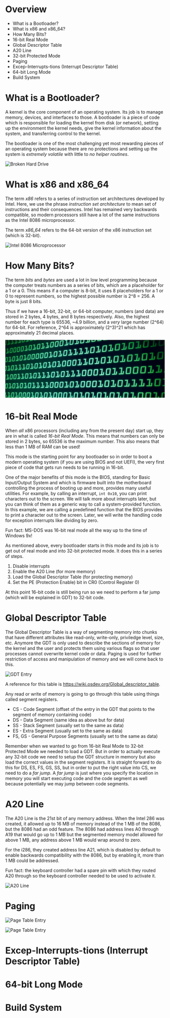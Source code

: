 # Overview
- What is a Bootloader?
- What is x86 and x86_64?
- How Many Bits?
- 16-bit Real Mode
- Global Descriptor Table
- A20 Line
- 32-bit Protected Mode
- Paging
- Excep-Interrupts-tions (Interrupt Descriptor Table)
- 64-bit Long Mode
- Build System

# What is a Bootloader?
A kernel is the core component of an operating system.
Its job is to manage memory, devices, and interfaces to those.
A bootloader is a piece of code which is responsible for loading the kernel from disk (or network), setting up the environment the kernel needs, give the kernel information about the system, and transferring control to the kernel.

The bootloader is one of the most challenging yet most rewarding pieces of an operating system because there are no protections and setting up the system is *extremely volatile* with little to *no helper routines*.

![Broken Hard Drive](https://encrypted-tbn0.gstatic.com/images?q=tbn:ANd9GcS7Pffjah6OpuHnde73ZCVVt1uRnDvzW6I28Tb7YR6GU5Oe4_wD7A&s)

# What is x86 and x86_64
The term _x86_ refers to a series of instruction set architectures developed by Intel.
Here, we use the phrase _instruction set architecture_ to mean set of instructions and their consequences.
Intel has remained very backwards compatible, so modern processors still have a lot of the same instructions as the Intel 8086 microprocessor.

The term _x86_64_ refers to the 64-bit version of the x86 instruction set (which is 32-bit).

![Intel 8086 Microprocessor](https://encrypted-tbn0.gstatic.com/images?q=tbn:ANd9GcRCca0gYFekjrqSLxhClefgyRtfQzW1upD53xNkrhjA7qLViJ1l&s)

# How Many Bits?
The term _bits_ and _bytes_ are used a lot in low level programming because the computer treats numbers as a series of bits, which are a placeholder for a 1 or a 0.
This means if a computer is 8-bit, it uses 8 placeholders for a 1 or 0 to represent numbers, so the highest possible number is 2^8 = 256.
A byte is just 8 bits.

Thus if we have a 16-bit, 32-bit, or 64-bit computer, numbers (and data) are stored in 2 bytes, 4 bytes, and 8 bytes respectively.
Also, the highest number for each type is 65536, ~4.9 billion, and a _very_ large number (2^64) for 64-bit.
For reference, 2^64 is approximately (2^3)^21 which has approximately 21 decimal places.

![A Lot of Bits](https://raw.githubusercontent.com/sumitc91/data/master/askgif-blog/e00afba1-4221-4b3d-b9af-3a69ac35f84d_bits-bytes.jpg)

# 16-bit Real Mode
When *all* x86 processors (including any from the present day) start up, they are in what is called _16-bit Real Mode_.
This means that numbers can only be stored in 2 bytes, so 65536 is the maximum number.
This also means that less than 1 MB of RAM can be used!

This mode is the starting point for any bootloader so in order to boot a modern operating system (if you are using BIOS and not UEFI), the very first piece of code that gets run needs to be running in 16-bit.

One of the major benefits of this mode is the BIOS, standing for Basic Input/Output System and which is firmware built into the motherboard controlling the process of booting up and more, provides many useful utilities.
For example, by calling an interrupt, `int 0x10`, you can print characters out to the screen.
We will talk more about interrupts later, but you can think of them as a generic way to call a system-provided function.
In this example, we are calling a predefined function that the BIOS provides to print a character out to the screen.
Later, we will write the handling code for exception interrupts like dividing by zero.

Fun fact: MS-DOS was 16-bit real mode all the way up to the time of Windows 9x!

As mentioned above, every bootloader starts in this mode and its job is to get out of real mode and into 32-bit protected mode.
It does this in a series of steps.

1. Disable interrupts
2. Enable the A20 Line (for more memory)
3. Load the Global Descriptor Table (for protecting memory)
4. Set the PE (Protection Enable) bit in CR0 (Control Register 0)

At this point 16-bit code is still being run so we need to perform a far jump (which will be explained in GDT) to 32-bit code.

# Global Descriptor Table
The Global Descriptor Table is a way of segmenting memory into chunks that have different attributes like read-only, write-only, priviledge level, size, etc.
Anymore the GDT is only used to describe the sections of memory for the kernel and the user and protects them using various flags so that user processes cannot overwrite kernel code or data.
Paging is used for further restriction of access and manipulation of memory and we will come back to this.

![GDT Entry](https://wiki.osdev.org/images/f/f3/GDT_Entry.png)

A reference for this table is https://wiki.osdev.org/Global_descriptor_table.

Any read or write of memory is going to go through this table using things called segment registers.
- CS - Code Segment (offset of the entry in the GDT that points to the segment of memory containing code)
- DS - Data Segment (same idea as above but for data)
- SS - Stack Segment (usually set to the same as data)
- ES - Extra Segment (usually set to the same as data)
- FS, GS - General Purpose Segments (usually set to the same as data)

Remember when we wanted to go from 16-bit Real Mode to 32-bit Protected Mode we needed to load a GDT.
But in order to actually execute any 32-bit code we need to setup the GDT structure in memory but also load the correct values in the segment registers.
It is straight forward to do this for DS, ES, FS, GS, SS, but in order to put the right value into CS, we need to do a _far jump_.
A _far jump_ is just where you specify the location in memory you will start executing code and the code segment as well because potentially we may jump between code segments.

# A20 Line
The A20 Line is the 21st bit of any memory address.
When the Intel 286 was created, it allowed up to 16 MB of memory instead of the 1 MB of the 8086, but the 8086 had an odd feature.
The 8086 had address lines A0 through A19 that would go up to 1 MB but the segmented memory model allowed for above 1 MB, any address above 1 MB would wrap around to zero.

For the i286, they created address line A21, which is disabled by default to enable backwards compatibility with the 8086, but by enabling it, more than 1 MB could be addressed.

Fun fact: the keyboard controller had a spare pin with which they routed A20 through so the keyboard controller needed to be used to activate it.

![A20 Line](https://i.stack.imgur.com/OcwGJ.png)

# Paging
![Page Table Entry](https://wiki.osdev.org/images/9/94/Page_dir.png)

![Page Table Entry](https://wiki.osdev.org/images/9/9b/Page_table.png)

# Excep-Interrupts-tions (Interrupt Descriptor Table)
# 64-bit Long Mode
# Build System
